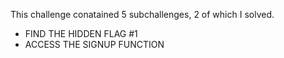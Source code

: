 This challenge conatained 5 subchallenges, 2 of which I solved. 

* FIND THE HIDDEN FLAG #1
* ACCESS THE SIGNUP FUNCTION
